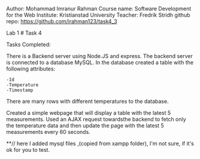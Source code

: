 Author: Mohammad Imranur Rahman
Course name: Software Development for the Web
Institute: Kristianstad University
Teacher: Fredrik Stridh
github repo: https://github.com/irahman123/task4_3

Lab 1 # Task 4

Tasks Completed: 

There is a Backend server using Node.JS and express.
The backend server is connected to a database MySQL. 
In the database created a table with the following attributes:

    -Id
    -Temperature
    -Timestamp

There are many rows with different temperatures to the database.

Created a simple webpage that will display a table with the latest 5 measurements.
Used an AJAX request towardsthe backend to fetch only the temperature data and then update the page with the latest 5 measurements every 60 seconds.


**// here I added mysql files ,(copied from xampp folder), I'm not sure, if it's ok for you to test.